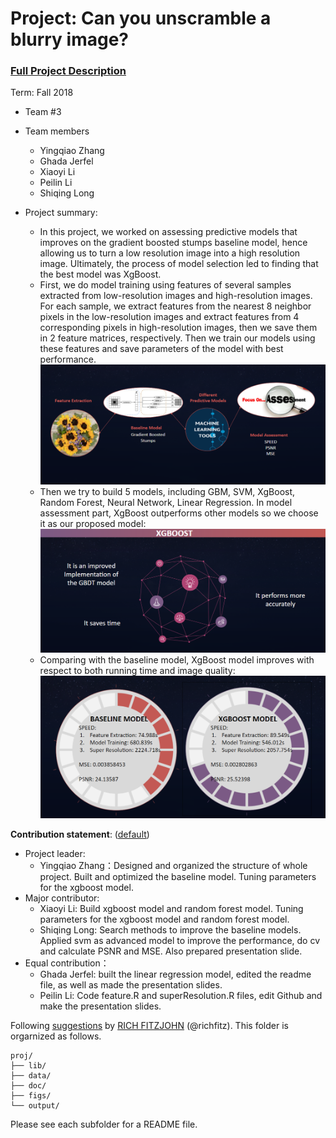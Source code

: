 # Project: Can you unscramble a blurry image? 


### [Full Project Description](doc/project3_desc.md)

Term: Fall 2018

+ Team #3
+ Team members
	+ Yingqiao Zhang
	+ Ghada Jerfel
	+ Xiaoyi Li
	+ Peilin Li
	+ Shiqing Long

+ Project summary: 
	+ In this project, we worked on assessing predictive models that improves on the gradient boosted stumps baseline model, hence allowing us to turn a low resolution image into a high resolution image. Ultimately, the process of model selection led to finding that the best model was XgBoost.
	+ First, we do model training using features of several samples extracted from low-resolution images and high-resolution images. For each sample, we extract features from the nearest 8 neighbor pixels in the low-resolution images and extract features from 4 corresponding pixels in high-resolution images, then we save them in 2 feature matrices, respectively. Then we train our models using these features and save parameters of the model with best performance.
	![screenshot](model_baseline/doc/doc1.png)
	+ Then we try to build 5 models, including GBM, SVM, XgBoost, Random Forest, Neural Network, Linear Regression. In model assessment part, XgBoost outperforms other models so we choose it as our proposed model:
	![screenshot](model_baseline/doc/doc2.png)
	+ Comparing with the baseline model, XgBoost model improves with respect to both running time and image quality:
	![screenshot](model_baseline/doc/doc3.png)
	
	
	
**Contribution statement**: ([default](doc/a_note_on_contributions.md))
+ Project leader:
	+ Yingqiao Zhang：Designed and organized the structure of whole project. Built and optimized the baseline model. Tuning parameters for the xgboost model. 
+ Major contributor:
	+ Xiaoyi Li: Build xgboost model and random forest model. Tuning parameters for the xgboost model and random forest model.
	+ Shiqing Long: Search methods to improve the baseline models. Applied svm as advanced model to improve the performance, do cv and calculate PSNR and MSE. Also prepared presentation slide.
+ Equal contribution：
	+ Ghada Jerfel: built the linear regression model, edited the readme file, as well as made the presentation slides.
	+ Peilin Li: Code feature.R and superResolution.R files, edit Github and make the presentation slides.

Following [suggestions](http://nicercode.github.io/blog/2013-04-05-projects/) by [RICH FITZJOHN](http://nicercode.github.io/about/#Team) (@richfitz). This folder is orgarnized as follows.

```
proj/
├── lib/
├── data/
├── doc/
├── figs/
└── output/
```

Please see each subfolder for a README file.
